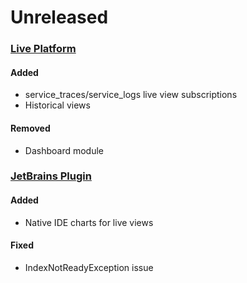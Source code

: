# Unreleased

### [Live Platform](https://github.com/sourceplusplus/sourceplusplus)

#### Added
- service_traces/service_logs live view subscriptions
- Historical views

#### Removed
- Dashboard module

### [JetBrains Plugin](https://github.com/sourceplusplus/interface-jetbrains)

#### Added
- Native IDE charts for live views

#### Fixed
- IndexNotReadyException issue
